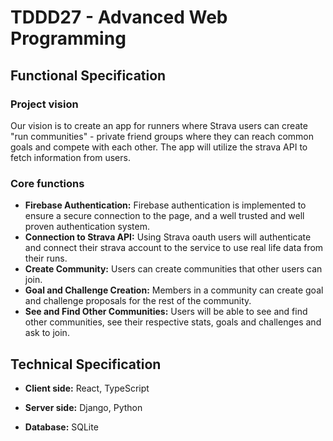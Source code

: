 # TDDD27 - Advanced Web Programming

## Functional Specification

### Project vision

Our vision is to create an app for runners where Strava users can create "run communities" - private friend groups where they can reach common goals and compete with each other. The app will utilize the strava API to fetch information from users.

### Core functions

-   **Firebase Authentication:** Firebase authentication is implemented to ensure a secure connection to the page, and a well trusted and well proven authentication system.
-   **Connection to Strava API:** Using Strava oauth users will authenticate and connect their strava account to the service to use real life data from their runs.
-   **Create Community:** Users can create communities that other users can join.
-   **Goal and Challenge Creation:** Members in a community can create goal and challenge proposals for the rest of the community.
-   **See and Find Other Communities:** Users will be able to see and find other communities, see their respective stats, goals and challenges and ask to join.

## Technical Specification

-   **Client side:** React, TypeScript
    
-   **Server side:** Django, Python
    
-   **Database:** SQLite